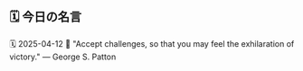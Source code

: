 ## 🗓️ 今日の名言

<!--START_SECTION:quote-->
🗓️ 2025-04-12
💬 "Accept challenges, so that you may feel the exhilaration of victory." — George S. Patton
<!--END_SECTION:quote-->
